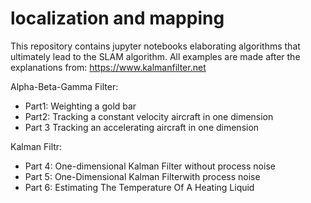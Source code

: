 # localization and mapping
This repository contains jupyter notebooks elaborating algorithms that ultimately lead to the SLAM algorithm.
All examples are made after the explanations from: https://www.kalmanfilter.net

Alpha-Beta-Gamma Filter:
* Part1: Weighting a gold bar 
* Part2: Tracking a constant velocity aircraft in one dimension
* Part 3 Tracking an accelerating aircraft in one dimension

Kalman Filtr:
* Part 4: One-dimensional Kalman Filter without process noise
* Part 5: One-Dimensional Kalman Filterwith process noise
* Part 6: Estimating The Temperature Of A Heating Liquid

